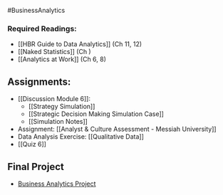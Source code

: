 #BusinessAnalytics
### Required Readings:
- [[HBR Guide to Data Analytics]] (Ch 11, 12)
- [[Naked Statistics]] (Ch ) 
- [[Analytics at Work]] (Ch 6, 8)
## Assignments:
- [[Discussion Module 6]]: 
	- [[Strategy Simulation]]
	- [[Strategic Decision Making Simulation Case]]
	- [[Simulation Notes]]
- Assignment: [[Analyst & Culture Assessment - Messiah University]]
- Data Analysis Exercise: [[Qualitative Data]]
- [[Quiz 6]]

## Final Project
- [Business Analytics Project](https://messiah.instructure.com/courses/2025725/assignments/19199284?module_item_id=40967004)
